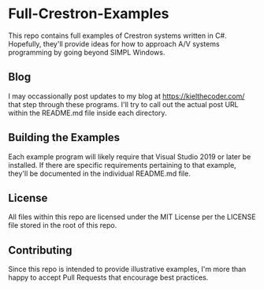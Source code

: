 # Full-Crestron-Examples

This repo contains full examples of Crestron systems written in C#.  Hopefully, they'll provide ideas for how to approach A/V systems programming by going beyond SIMPL Windows.

## Blog

I may occassionally post updates to my blog at https://kielthecoder.com/ that step through these programs.  I'll try to call out the actual post URL within the README.md file inside each directory.

## Building the Examples

Each example program will likely require that Visual Studio 2019 or later be installed.  If there are specific requirements pertaining to that example, they'll be documented in the individual README.md file.

## License

All files within this repo are licensed under the MIT License per the LICENSE file stored in the root of this repo.

## Contributing

Since this repo is intended to provide illustrative examples, I'm more than happy to accept Pull Requests that encourage best practices.

